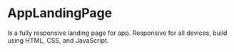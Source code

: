 # AppLandingPage
Is a fully responsive landing page for app. Responsive for all devices, build using HTML, CSS, and JavaScript.
